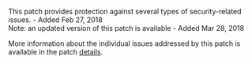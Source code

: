 This patch provides protection against several types of security-related issues. - Added Feb 27, 2018  
Note: an updated version of this patch is available - Added Mar 28, 2018

More information about the individual issues addressed by this patch is available in the patch [details](https://magento.com/security/patches/supee-10570).

